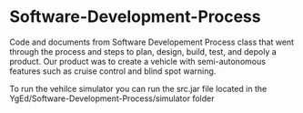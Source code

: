 # Software-Development-Process
Code and documents from Software Developement Process class that went through the
process and steps to plan, design, build, test, and depoly a product. Our product
was to create a vehicle with semi-autonomous features such as cruise control and 
blind spot warning.

To run the vehilce simulator you can run the src.jar file located in the YgEd/Software-Development-Process/simulator folder
